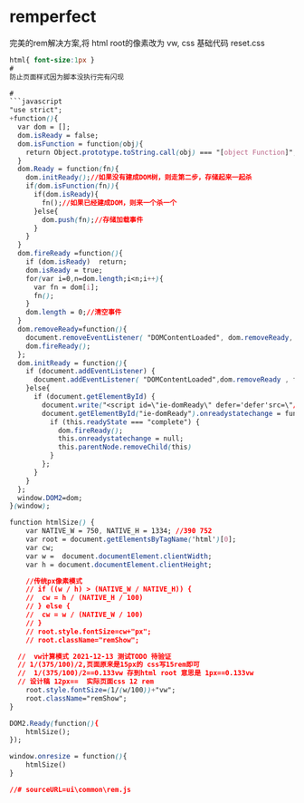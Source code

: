 # remperfect
完美的rem解决方案,将 html root的像素改为 vw,
css 基础代码  reset.css
```css
html{ font-size:1px }
#
防止页面样式因为脚本没执行完有闪现

#
```javascript
"use strict";
+function(){
  var dom = [];
  dom.isReady = false;
  dom.isFunction = function(obj){
    return Object.prototype.toString.call(obj) === "[object Function]";
  }
  dom.Ready = function(fn){
    dom.initReady();//如果没有建成DOM树，则走第二步，存储起来一起杀
    if(dom.isFunction(fn)){
      if(dom.isReady){
        fn();//如果已经建成DOM，则来一个杀一个
      }else{
        dom.push(fn);//存储加载事件
      }
    }
  }
  dom.fireReady =function(){
    if (dom.isReady)  return;
    dom.isReady = true;
    for(var i=0,n=dom.length;i<n;i++){
      var fn = dom[i];
      fn();
    }
    dom.length = 0;//清空事件
  }
  dom.removeReady=function(){
    document.removeEventListener( "DOMContentLoaded", dom.removeReady, false );//清除加载函数
    dom.fireReady();
  };
  dom.initReady = function(){
    if (document.addEventListener) {
      document.addEventListener( "DOMContentLoaded",dom.removeReady , false );
    }else{
      if (document.getElementById) {
        document.write("<script id=\"ie-domReady\" defer='defer'src=\"//:\"><\/script>");
        document.getElementById("ie-domReady").onreadystatechange = function() {
          if (this.readyState === "complete") {
            dom.fireReady();
            this.onreadystatechange = null;
            this.parentNode.removeChild(this)
          }
        };
      }
    }
  };
  window.DOM2=dom;
}(window);

function htmlSize() {
    var NATIVE_W = 750, NATIVE_H = 1334; //390 752
    var root = document.getElementsByTagName('html')[0];
	var cw;
    var w =  document.documentElement.clientWidth;
	var	h = document.documentElement.clientHeight;

	//传统px像素模式
	// if ((w / h) > (NATIVE_W / NATIVE_H)) {
	// 	cw = h / (NATIVE_H / 100)
	// } else {
	// 	cw = w / (NATIVE_W / 100)
	// }
    // root.style.fontSize=cw+"px";
    // root.className="remShow";

  //  vw计算模式 2021-12-13 测试TODO 待验证
  // 1/(375/100)/2,页面原来是15px的 css写15rem即可
  //  1/(375/100)/2==0.133vw 存到html root 意思是 1px==0.133vw
  // 设计稿 12px==  实际页面css 12 rem
    root.style.fontSize=(1/(w/100))+"vw";
    root.className="remShow";
}

DOM2.Ready(function(){
    htmlSize();
});

window.onresize = function(){
	htmlSize()
}

//# sourceURL=ui\common\rem.js

